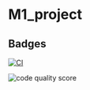 # M1_project

## Badges

[![CI](https://github.com/Harikamaddali/M1_project/actions/workflows/main.yml/badge.svg)](https://github.com/Harikamaddali/M1_project/actions/workflows/main.yml)

![code quality score](https://api.codiga.io/project/32556/score/svg)
